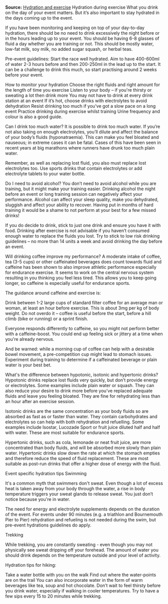 **Source:** [Hydration and exercise](https://www.bhf.org.uk/how-you-can-help/events/nutrition-for-sporting-events/hydration-and-exercise)
Hydration during exercise
What you drink on the day of your event matters. But it’s also important to stay hydrated in the days coming up to the event.

If you have been monitoring and keeping on top of your day-to-day hydration, there should be no need to drink excessively the night before or in the hours leading up to your event. You should be having 6-8 glasses of fluid a day whether you are training or not. This should be mostly water, low-fat milk, soy milk, no added sugar squash, or herbal teas.

Pre-event guidelines: Start the race well hydrated. Aim to have 400-600ml of water 2-3 hours before and then 200-250ml in the lead up to the start. It can be a challenge to drink this much, so start practising around 2 weeks before your event.


How to monitor your hydration
Choose the right fluids and right amount for the length of time you exercise
Listen to your body – if you're thirsty or sweating a lot then drink more
You may not have to drink at every drink station at an event
If it’s hot, choose drinks with electrolytes to avoid dehydration
Resist drinking too much if you’ve got a slow pace on a long event
Practice drinking during exercise whilst training
Urine frequency and colour is also a good guide.

Can I drink too much water?
It is possible to drink too much water. If you’re not also taking on enough electrolytes, you’ll dilute and affect the balance of your body’s fluids (hyponatraemia). This can make you feel bloated and nauseous; in extreme cases it can be fatal. Cases of this have been seen in recent years at big marathons where runners have drunk too much plain water.

Remember, as well as replacing lost fluid, you also must replace lost electrolytes too. Use sports drinks that contain electrolytes or add electrolyte tablets to your water bottle.


Do I need to avoid alcohol?
You don’t need to avoid alcohol while you are training, but it might make your training easier. Drinking alcohol the night before an event or long training session can negatively affect your performance. Alcohol can affect your sleep quality, make you dehydrated, sluggish and affect your ability to recover. Having put in months of hard training it would be a shame to not perform at your best for a few missed drinks!

If you do decide to drink, stick to just one drink and ensure you have it with food. Drinking after exercise is not advisable if you haven’t consumed enough water to replace the fluids you lost. Try to stick to low risk drinking guidelines – no more than 14 units a week and avoid drinking the day before an event.


Will drinking coffee improve my performance?
A moderate intake of coffee, tea (3-5 cups) or other caffeinated beverages does count towards fluid and caffeine has been shown to also improve athletic performance especially for endurance exercise. It seems to work on the central nervous system resulting in you thinking you feel less tired. This allows you to keep going longer, so caffeine is especially useful for endurance sports.

The guidance around caffeine and exercise is:

Drink between 1-2 large cups of standard filter coffee for an average man or woman, at least an hour before exercise. This is about 3mg per kg of body weight. Do not overdo it – coffee is useful before the start, before a hill climb (bike or running) or a sprint finish.

Everyone responds differently to caffeine, so you might not perform better with a caffeine-boost. You could end up feeling sick or jittery at a time when you're already nervous.

And be warned: while a morning cup of coffee can help with a desirable bowel movement, a pre-competition cup might lead to stomach issues. Experiment during training to determine if a caffeinated beverage or plain water is your best bet.


What's the difference between hypotonic, isotonic and hypertonic drinks?
Hypotonic drinks replace lost fluids very quickly, but don’t provide energy or electrolytes. Some examples include plain water or squash. They can also reduce your desire to drink more before you’ve replaced adequate fluids and leave you feeling bloated. They are fine for rehydrating less than an hour after an exercise session.

Isotonic drinks are the same concentration as your body fluids so are absorbed as fast as or faster than water. They contain carbohydrates and electrolytes so can help with both rehydration and refuelling. Some examples include Isostar, Lucozade Sport or fruit juice diluted half and half with water. These are most suitable for endurance sports.

Hypertonic drinks, such as cola, lemonade or neat fruit juice, are more concentrated than body fluids, and will be absorbed more slowly than plain water. Hypertonic drinks slow down the rate at which the stomach empties and therefore reduce the speed of fluid replacement. These are most suitable as post-run drinks that offer a higher dose of energy with the fluid.


Event specific hydration tips
Swimming

It's a common myth that swimmers don't sweat. Even though a lot of excess heat is taken away from your body through the water, a rise in body temperature triggers your sweat glands to release sweat. You just don’t notice because you're in water.

The need for energy and electrolyte supplements depends on the duration of the event. For events under 90 minutes (e.g. a triathlon and Bournemouth Pier to Pier) rehydration and refueling is not needed during the swim, but pre-event hydrations guidelines do apply.

Trekking

While trekking, you are constantly sweating - even though you may not physically see sweat dripping off your forehead. The amount of water you should drink depends on the temperature outside and your level of activity.

Hydration tips for hiking:

Take a water bottle with you on the walk
Find out where the water-points are on the trail
You can also incorporate water in the form of warm beverages like tea, soup and hot chocolate.
Don’t wait to feel thirsty before you drink water, especially if walking in cooler temperatures. Try to have a few sips every 15 to 20 minutes while trekking.